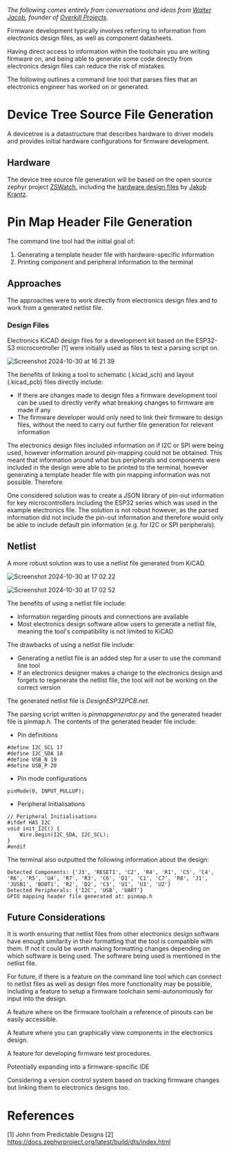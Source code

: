 *The following comes entirely from conversations and ideas from [Walter Jacob](https://github.com/jacobw56), founder of [Overkill Projects](https://overkillprojects.com/)*.

Firmware development typically involves referring to information from electronics design files, as well as component datasheets.

Having direct access to information within the toolchain you are writing firmware on, and being able to generate some code directly from electronics design files can reduce the risk of mistakes.

The following outlines a command line tool that parses files that an electronics engineer has worked on or generated.

# Device Tree Source File Generation

A devicetree is a datastructure that describes hardware to driver models and provides initial hardware configurations for firmware development.

## Hardware

The device tree source file generation will be based on the open source zephyr project [ZSWatch](https://github.com/jakkra/ZSWatch), including the [hardware design files](https://github.com/jakkra/ZSWatch-HW/tree/f00c755fa8d6e1f00ff1e177645d56457bea2659) by [Jakob Krantz](https://github.com/jakkra).

# Pin Map Header File Generation
The command line tool had the initial goal of:

1. Generating a template header file with hardware-specific information
2. Printing component and peripheral information to the terminal

## Approaches

The approaches were to work directly from electronics design files and to work from a generated netlist file.

### Design Files

Electronics KiCAD design files for a development kit based on the ESP32-S3 microcontroller [1] were initially used as files to test a parsing script on.

![Screenshot 2024-10-30 at 16 21 39](https://github.com/user-attachments/assets/b8d761ac-4d25-40af-9625-605bff231e76)

The benefits of linking a tool to schematic (.kicad_sch) and layout (.kicad_pcb) files directly include:

- If there are changes made to design files a firmware development tool can be used to directly verify what breaking changes to firmware are made if any
- The firmware developer would only need to link their firmware to design files, without the need to carry out further file generation for relevant information

The electronics design files included information on if I2C or SPI were being used, however information around pin-mapping could not be obtained. This meant that information around what bus peripherals and components were included in the design were able to be printed to the terminal, however generating a template header file with pin mapping information was not possible.
Therefore 

One considered solution was to create a JSON library of pin-out information for key microcontrollers including the ESP32 series which was used in the example electronics file. The solution is not robust however, as the parsed information did not include the pin-out information and therefore would only be able to include default pin information (e.g. for I2C or SPI peripherals).

## Netlist

A more robust solution was to use a netlist file generated from KiCAD.

![Screenshot 2024-10-30 at 17 02 22](https://github.com/user-attachments/assets/64a46fe3-f182-4635-83ca-69e88cd34280)


![Screenshot 2024-10-30 at 17 02 52](https://github.com/user-attachments/assets/38d1d41c-2fcd-42fe-bbf8-1b187af3a42b)


The benefits of using a netlist file include:

- Information regarding pinouts and connections are available
- Most electronics design software allow users to generate a netlist file, meaning the tool's compatibility is not limited to KiCAD

The drawbacks of using a netlist file include:

- Generating a netlist file is an added step for a user to use the command line tool
- If an electronics designer makes a change to the electronics design and forgets to regenerate the netlist file, the tool will not be working on the correct version

The generated netlist file is _DesignESP32PCB.net_.

The parsing script written is _pinmapgenerator.py_ and the generated header file is pinmap.h. The contents of the generated header file include:

- Pin definitions
```
#define I2C_SCL 17
#define I2C_SDA 18
#define USB_N 19
#define USB_P 20
```

- Pin mode configurations

`pinMode(0, INPUT_PULLUP);`

- Peripheral Initialisations
```
// Peripheral Initialisations
#ifdef HAS_I2C
void init_I2C() {
    Wire.begin(I2C_SDA, I2C_SCL);
}
#endif
```

The terminal also outputted the following information about the design:
```
Detected Components: {'J3', 'RESET1', 'C2', 'R4', 'R1', 'C5', 'C4', 'R6', 'R5', 'U4', 'R7', 'R3', 'C6', 'D1', 'C1', 'C7', 'R8', 'J1', 'JUSB1', 'BOOT1', 'R2', 'D2', 'C3', 'U1', 'U3', 'U2'}
Detected Peripherals: {'I2C', 'USB', 'UART'}
GPIO mapping header file generated at: pinmap.h
```
## Future Considerations

It is worth ensuring that netlist files from other electronics design software have enough similarity in their formatting that the tool is compatible with them. If not it could be worth making formatting changes depending on which software is being used. The software being used is mentioned in the netlist file.

For future, if there is a feature on the command line tool which can connect to netlist files as well as design files more functionality may be possible, including a feature to setup a firmware toolchain semi-autonomously for input into the design.

A feature where on the firmware toolchain a reference of pinouts can be easily accessible.

A feature where you can graphically view components in the electronics design.

A feature for developing firmware test procedures.

Potentially expanding into a firmware-specific IDE

Considering a version control system based on tracking firmware changes but linking them to electronics designs too.


# References

[1] John from Predictable Designs
[2] https://docs.zephyrproject.org/latest/build/dts/index.html
